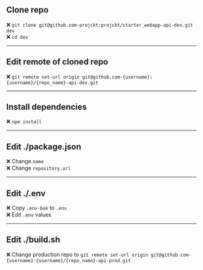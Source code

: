 ## Clone repo

❌ `git clone git@github.com-projckt:projckt/starter_webapp-api-dev.git dev`<br/>
❌ `cd dev`

<hr/>

## Edit remote of cloned repo

❌ `git remote set-url origin git@github.com-{username}:{username}/{repo_name}-api-dev.git`

<hr/>

## Install dependencies

❌ `npm install`

<hr/>

## Edit ./package.json

❌ Change `name` <br/>
❌ Change `repository.url`

<hr/>

## Edit ./.env

❌ Copy `.env-bak` to `.env` <br/>
❌ Edit `.env` values

<hr/>

## Edit ./build.sh

❌ Change production repo to `git remote set-url origin git@github.com-{username}:{username}/{repo_name}-api-prod.git`
